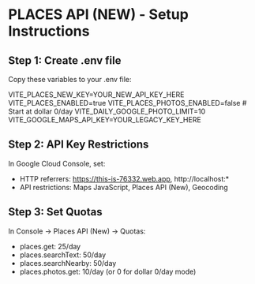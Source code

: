 ﻿# PLACES API (NEW) - Setup Instructions

## Step 1: Create .env file
Copy these variables to your .env file:

VITE_PLACES_NEW_KEY=YOUR_NEW_API_KEY_HERE
VITE_PLACES_ENABLED=true
VITE_PLACES_PHOTOS_ENABLED=false  # Start at dollar 0/day
VITE_DAILY_GOOGLE_PHOTO_LIMIT=10
VITE_GOOGLE_MAPS_API_KEY=YOUR_LEGACY_KEY_HERE

## Step 2: API Key Restrictions
In Google Cloud Console, set:
- HTTP referrers: https://this-is-76332.web.app, http://localhost:*
- API restrictions: Maps JavaScript, Places API (New), Geocoding

## Step 3: Set Quotas
In Console -> Places API (New) -> Quotas:
- places.get: 25/day
- places.searchText: 50/day
- places.searchNearby: 50/day
- places.photos.get: 10/day (or 0 for dollar 0/day mode)
